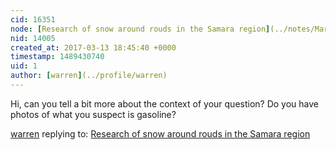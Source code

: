 ```yaml
---
cid: 16351
node: [Research of snow around rouds in the Samara region](../notes/MariyaBlankina/03-13-2017/research-of-snow-around-rouds-in-the-samara-region)
nid: 14005
created_at: 2017-03-13 18:45:40 +0000
timestamp: 1489430740
uid: 1
author: [warren](../profile/warren)
---
```


Hi, can you tell a bit more about the context of your question? Do you have photos of what you suspect is gasoline? 

[warren](../profile/warren) replying to: [Research of snow around rouds in the Samara region](../notes/MariyaBlankina/03-13-2017/research-of-snow-around-rouds-in-the-samara-region)


